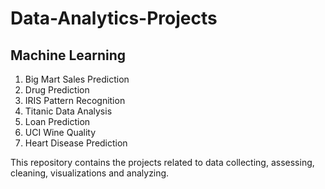 # Data-Analytics-Projects

## Machine Learning
1. Big Mart Sales Prediction
2. Drug Prediction
3. IRIS Pattern Recognition
4. Titanic Data Analysis
5. Loan Prediction
6. UCI Wine Quality
7. Heart Disease Prediction

This repository contains the projects related to data collecting, assessing, cleaning, visualizations and analyzing.
